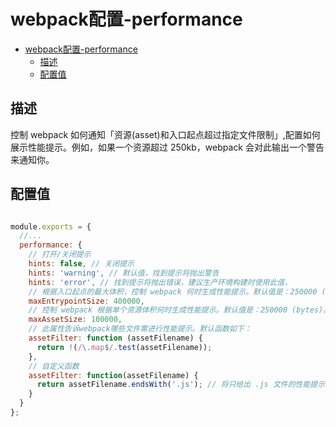 # webpack配置-performance

- [webpack配置-performance](#webpack配置-performance)
  - [描述](#描述)
  - [配置值](#配置值)

## 描述

控制 webpack 如何通知「资源(asset)和入口起点超过指定文件限制」,配置如何展示性能提示。例如，如果一个资源超过 250kb，webpack 会对此输出一个警告来通知你。

## 配置值

``` js

module.exports = {
  //...
  performance: {
    // 打开/关闭提示
    hints: false, // 关闭提示
    hints: 'warning', // 默认值，找到提示将抛出警告
    hints: 'error', // 找到提示将抛出错误，建议生产环境构建时使用此值，
    // 根据入口起点的最大体积，控制 webpack 何时生成性能提示。默认值是：250000 (bytes)。
    maxEntrypointSize: 400000,
    // 控制 webpack 根据单个资源体积何时生成性能提示。默认值是：250000 (bytes)。
    maxAssetSize: 100000,
    // 此属性告诉webpack哪些文件需进行性能提示。默认函数如下：
    assetFilter: function (assetFilename) {
      return !(/\.map$/.test(assetFilename));
    },
    // 自定义函数
    assetFilter: function(assetFilename) {
      return assetFilename.endsWith('.js'); // 将只给出 .js 文件的性能提示
    }
  }
};

```
